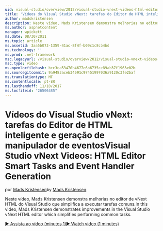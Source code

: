 ```yaml
---
uid: visual-studio/overview/2012/visual-studio-vnext-videos-html-editor-smart-tasks-and-event-handler-generation
title: 'Vídeos do Visual Studio vNext: tarefas do Editor de HTML inteligente e geração de manipulador de eventos | Microsoft Docs'
author: madskristensen
description: Neste vídeo, Mads Kristensen demonstra melhorias no editor de vNext HTML do Visual Studio que simplifica a executar tarefas comuns.
ms.author: aspnetcontent
manager: wpickett
ms.date: 08/30/2011
ms.topic: article
ms.assetid: 3aa5b073-1359-41ac-8f4f-b09c1c8cb4bd
ms.technology: ''
ms.prod: .net-framework
msc.legacyurl: /visual-studio/overview/2012/visual-studio-vnext-videos-html-editor-smart-tasks-and-event-handler-generation
msc.type: video
ms.openlocfilehash: bcc3ea53470b4677c6b6735ce89ab37f1963e02b
ms.sourcegitcommit: 9a9483aceb34591c97451997036a9120c3fe2baf
ms.translationtype: MT
ms.contentlocale: pt-BR
ms.lasthandoff: 11/10/2017
ms.locfileid: "26506485"
---
```

<a name="visual-studio-vnext-videos-html-editor-smart-tasks-and-event-handler-generation"></a><span data-ttu-id="c8d0b-103">Vídeos do Visual Studio vNext: tarefas do Editor de HTML inteligente e geração de manipulador de eventos</span><span class="sxs-lookup"><span data-stu-id="c8d0b-103">Visual Studio vNext Videos: HTML Editor Smart Tasks and Event Handler Generation</span></span>
====================
<span data-ttu-id="c8d0b-104">por [Mads Kristensen](https://github.com/madskristensen)</span><span class="sxs-lookup"><span data-stu-id="c8d0b-104">by [Mads Kristensen](https://github.com/madskristensen)</span></span>

<span data-ttu-id="c8d0b-105">Neste vídeo, Mads Kristensen demonstra melhorias no editor de vNext HTML do Visual Studio que simplifica a executar tarefas comuns.</span><span class="sxs-lookup"><span data-stu-id="c8d0b-105">In this video, Mads Kristensen demonstrates improvements in the Visual Studio vNext HTML editor which simplifies performing common tasks.</span></span>

[<span data-ttu-id="c8d0b-106">&#9654; Assista ao vídeo (minutos 1)</span><span class="sxs-lookup"><span data-stu-id="c8d0b-106">&#9654; Watch video (1 minutes)</span></span>](https://channel9.msdn.com/Blogs/ASP-NET-Site-Videos/visual-studio-vnext-videos-html-editor-smart-tasks-and-event-handler-generation)
